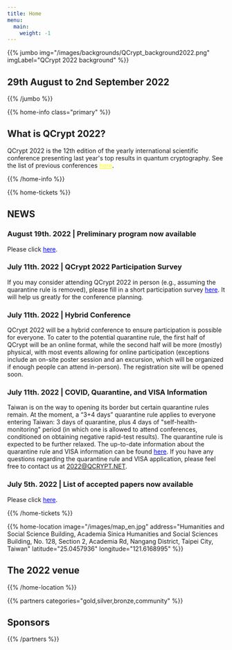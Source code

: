 ```yaml
---
title: Home
menu:
  main:
    weight: -1
---
```


<!-- JUMBO -->
{{% jumbo img="/images/backgrounds/QCrypt_background2022.png" imgLabel="QCrypt 2022 background" %}}

## 29th August to 2nd September 2022
<!--
### 2021: online conference

<a class="btn primary btn-lg" style="margin-top: 1em;" href="/2023">Host QCrypt 2023</a>
-->

<!--
<a class="btn primary btn-lg" href="/schedule">
 <svg class="icon icon-cfp"><use xlink:href="#cfp"></use></svg>
    Schedule
</a>
-->

{{% /jumbo %}}

<!-- CNCF LOGO
{{% home-info what="" class="primary" %}}

<h3 style="text-align:center;">Supported by</h2>
<img src="/images/logos/cncf-white.png" alt="cncf-logo" style="width:50%;margin-left:auto;margin-right:auto;display: block;"/>
{{% /home-info %}}

-->


<!-- YOUTUBE SECTION
{{< youtube-section link="i-MKPPKWJuE" title="Watch 2018 best moments" class="" >}}
 -->

<!-- INFO -->
{{% home-info class="primary" %}}

## What is QCrypt 2022?

QCrypt 2022 is the 12th edition of the yearly international scientific conference presenting last year's top results in quantum cryptography. See the list of previous conferences <a style="color: yellow" href="/charter/#history-of-qcrypt">here</a>.

{{% /home-info %}}

{{% home-tickets %}}

## NEWS
### August 19th. 2022 | Preliminary program now available
Please click <a style="color: blue" href="/schedule/">here</a>.


### July 11th. 2022 | QCrypt 2022 Participation Survey
If you may consider attending QCrypt 2022 in person (e.g., assuming the quarantine rule is removed), please fill in a short participation survey <a style="color: blue" target="_blank" href="https://forms.gle/S1LeKf7qGePRV87n6">here</a>. It will help us greatly for the conference planning.

### July 11th. 2022 | Hybrid Conference
QCrypt 2022 will be a hybrid conference to ensure participation is possible for everyone. To cater to the potential quarantine rule, the first half of QCrypt will be an online format, while the second half will be more (mostly) physical, with most events allowing for online participation (exceptions include an on-site poster session and an excursion, which will be organized if enough people can attend in-person). The registration site will be opened soon.  

### July 11th. 2022 | COVID, Quarantine, and VISA Information
Taiwan is on the way to opening its border but certain quarantine rules remain. At the moment, a “3+4 days” quarantine rule applies to everyone entering Taiwan: 3 days of quarantine, plus 4 days of "self-health-monitoring" period (in which one is allowed to attend conferences, conditioned on obtaining negative rapid-test results). The quarantine rule is expected to be further relaxed. The up-to-date information about the quarantine rule and VISA information can be found <a style="color: blue" target="_blank" href="/travel/">here</a>. If you have any questions regarding the quarantine rule and VISA application, please feel free to contact us at 2022@QCRYPT.NET.

### July 5th. 2022 | List of accepted papers now available
Please click <a style="color: blue" href="/accepted-papers/">here</a>.


{{% /home-tickets %}}

<!-- SPEAKERS -->
<!-- BREAKS JUMBO IMAGE
{{% home-speakers %}}
## Featured Speakers

{{< button-link label="Submit a presentation"
                url="https://conference-hall.io/public/event/HJRThubF4uYPkb7jSUxi"
                icon="cfp" >}}

{{< button-link label="See all speakers"
                url="./speakers"
                icon="right" >}}

{{% /home-speakers %}}
-->

<!--
{{% home-tickets %}}

## Tickets

### Secure your spot with an unparalleled discount while we finalize the program!

<ul>
<li>{{< ticket name="Blind ticket"
           starts="2019-03-25"
           ends="2019-08-01"
           price="55 €"
           info=""
           soldOut=""
           url="https://www.eventbrite.com/e/kubernetes-community-day-amsterdam-2019-tickets-64716768597" >}}</li>
<li>{{< ticket name="Regular ticket"
           starts="2019-08-01"
           ends="2019-09-13"
           price="110 €"
           info=""
           soldOut="true"
           url="https://www.eventbrite.com/e/kubernetes-community-day-amsterdam-2019-tickets-64716768597" >}}</li>
</ul>

\* Your ticket gives you access to all conferences, coffee breaks, and lunch. Accommodation is NOT included in this price.

{{% /home-tickets %}}
-->

<!-- NOTIFICATION
{{% home-subscribe  class="primary" %}}

## Get notified about the important conference updates

{{% /home-subscribe %}}
 -->

<!-- THE MAP -->
{{% home-location
    image="/images/map_en.jpg"
    address="Humanities and Social Science Building, Academia Sinica Humanities and Social Sciences Building, No. 128, Section 2, Academia Rd, Nangang District, Taipei City, Taiwan"
    latitude="25.0457936"
    longitude="121.6168995"
    %}}

## The 2022 venue
<!-- ### online -->
{{% /home-location %}}
<!--
{{% home-tickets %}}

<h2 style="text-align:center;">co-organizer</h2>
<img src="/images/partners/ccisa.png" alt="ccisa-logo" style="width:15%;margin-left:auto;margin-right:auto;display: black;"/>
{{% /home-tickets %}}
-->
{{% partners categories="gold,silver,bronze,community" %}}
## Sponsors

{{% /partners %}}
<!--

<p align= "center"> <a class="btn primary btn-lg" style="margin-top: 1em;" href="https://drive.google.com/file/d/1XkABMRsQw5EMnt3CiNhjGN3kYn6VPvRd/view?usp=sharing" target="_blank">Become a sponsor</a></p>
-->
